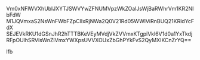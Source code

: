 Vm0xNFlWVXhUblJXYTJSWVYwZFNUMVpzWkZOalJsWjBaRWhrVm1KR2NIbFdW
M1JQVmxaS2NsWnFWbFZpClIxRjNWa2Q0V21Rd05WWlViRnBUQ21KRldYcFdX
SEJEVkRKU1dGSnJhR2hTTTBKeVEyMVdjVkZVVmxKTgpiVkl6V1d0a1YxTkdj
RFpOUlhSRVlsWnZlVmxYWXpsUVVXOUxZbGhPYkFvS2QyMXIKCnZrYQ==

lfb